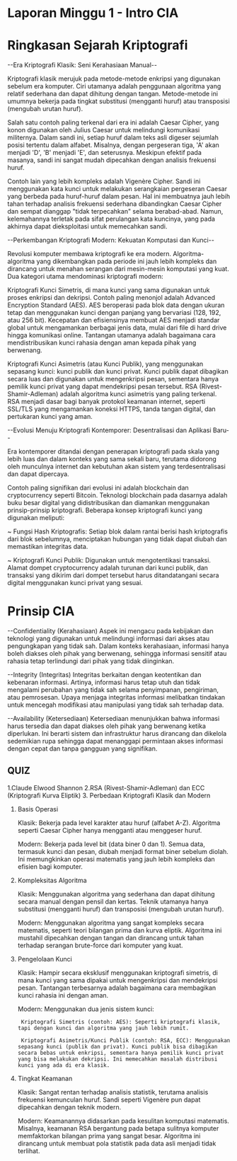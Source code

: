 # Laporan Minggu 1 - Intro CIA

# Ringkasan Sejarah Kriptografi
--Era Kriptografi Klasik: Seni Kerahasiaan Manual--

Kriptografi klasik merujuk pada metode-metode enkripsi yang digunakan sebelum era komputer. Ciri utamanya adalah penggunaan algoritma yang relatif sederhana dan dapat dihitung dengan tangan. Metode-metode ini umumnya bekerja pada tingkat substitusi (mengganti huruf) atau transposisi (mengubah urutan huruf).

Salah satu contoh paling terkenal dari era ini adalah Caesar Cipher, yang konon digunakan oleh Julius Caesar untuk melindungi komunikasi militernya. Dalam sandi ini, setiap huruf dalam teks asli digeser sejumlah posisi tertentu dalam alfabet. Misalnya, dengan pergeseran tiga, 'A' akan menjadi 'D', 'B' menjadi 'E', dan seterusnya. Meskipun efektif pada masanya, sandi ini sangat mudah dipecahkan dengan analisis frekuensi huruf.

Contoh lain yang lebih kompleks adalah Vigenère Cipher. Sandi ini menggunakan kata kunci untuk melakukan serangkaian pergeseran Caesar yang berbeda pada huruf-huruf dalam pesan. Hal ini membuatnya jauh lebih tahan terhadap analisis frekuensi sederhana dibandingkan Caesar Cipher dan sempat dianggap "tidak terpecahkan" selama berabad-abad. Namun, kelemahannya terletak pada sifat perulangan kata kuncinya, yang pada akhirnya dapat dieksploitasi untuk memecahkan sandi.

--Perkembangan Kriptografi Modern: Kekuatan Komputasi dan Kunci--

Revolusi komputer membawa kriptografi ke era modern. Algoritma-algoritma yang dikembangkan pada periode ini jauh lebih kompleks dan dirancang untuk menahan serangan dari mesin-mesin komputasi yang kuat. Dua kategori utama mendominasi kriptografi modern:

Kriptografi Kunci Simetris, di mana kunci yang sama digunakan untuk proses enkripsi dan dekripsi. Contoh paling menonjol adalah Advanced Encryption Standard (AES). AES beroperasi pada blok data dengan ukuran tetap dan menggunakan kunci dengan panjang yang bervariasi (128, 192, atau 256 bit). Kecepatan dan efisiensinya membuat AES menjadi standar global untuk mengamankan berbagai jenis data, mulai dari file di hard drive hingga komunikasi online. Tantangan utamanya adalah bagaimana cara mendistribusikan kunci rahasia dengan aman kepada pihak yang berwenang.

Kriptografi Kunci Asimetris (atau Kunci Publik), yang menggunakan sepasang kunci: kunci publik dan kunci privat. Kunci publik dapat dibagikan secara luas dan digunakan untuk mengenkripsi pesan, sementara hanya pemilik kunci privat yang dapat mendekripsi pesan tersebut. RSA (Rivest-Shamir-Adleman) adalah algoritma kunci asimetris yang paling terkenal. RSA menjadi dasar bagi banyak protokol keamanan internet, seperti SSL/TLS yang mengamankan koneksi HTTPS, tanda tangan digital, dan pertukaran kunci yang aman.

--Evolusi Menuju Kriptografi Kontemporer: Desentralisasi dan Aplikasi Baru--

Era kontemporer ditandai dengan penerapan kriptografi pada skala yang lebih luas dan dalam konteks yang sama sekali baru, terutama didorong oleh munculnya internet dan kebutuhan akan sistem yang terdesentralisasi dan dapat dipercaya.

Contoh paling signifikan dari evolusi ini adalah blockchain dan cryptocurrency seperti Bitcoin. Teknologi blockchain pada dasarnya adalah buku besar digital yang didistribusikan dan diamankan menggunakan prinsip-prinsip kriptografi. Beberapa konsep kriptografi kunci yang digunakan meliputi:

~ Fungsi Hash Kriptografis: Setiap blok dalam rantai berisi hash kriptografis dari blok sebelumnya, menciptakan hubungan yang tidak dapat diubah dan memastikan integritas data.

~ Kriptografi Kunci Publik: Digunakan untuk mengotentikasi transaksi. Alamat dompet cryptocurrency adalah turunan dari kunci publik, dan transaksi yang dikirim dari dompet tersebut harus ditandatangani secara digital menggunakan kunci privat yang sesuai.

# Prinsip CIA
--Confidentiality (Kerahasiaan)
Aspek ini mengacu pada kebijakan dan teknologi yang digunakan untuk melindungi informasi dari akses atau pengungkapan yang tidak sah. Dalam konteks kerahasiaan, informasi hanya boleh diakses oleh pihak yang berwenang, sehingga informasi sensitif atau rahasia tetap terlindungi dari pihak yang tidak diinginkan.

--Integrity (Integritas)
Integritas berkaitan dengan keotentikan dan kebenaran informasi. Artinya, informasi harus tetap utuh dan tidak mengalami perubahan yang tidak sah selama penyimpanan, pengiriman, atau pemrosesan. Upaya menjaga integritas informasi melibatkan tindakan untuk mencegah modifikasi atau manipulasi yang tidak sah terhadap data.

--Availability (Ketersediaan)
Ketersediaan menunjukkan bahwa informasi harus tersedia dan dapat diakses oleh pihak yang berwenang ketika diperlukan. Ini berarti sistem dan infrastruktur harus dirancang dan dikelola sedemikian rupa sehingga dapat menanggapi permintaan akses informasi dengan cepat dan tanpa gangguan yang signifikan.

## QUIZ ##
1.Claude Elwood Shannon
2.RSA (Rivest-Shamir-Adleman) dan ECC (Kriptografi Kurva Eliptik)
3.
Perbedaan Kriptografi Klasik dan Modern
1. Basis Operasi

    Klasik: Bekerja pada level karakter atau huruf (alfabet A-Z). Algoritma seperti Caesar Cipher hanya mengganti atau menggeser huruf.

    Modern: Bekerja pada level bit (data biner 0 dan 1). Semua data, termasuk kunci dan pesan, diubah menjadi format biner sebelum diolah. Ini memungkinkan operasi matematis yang jauh lebih kompleks dan efisien bagi komputer.

2. Kompleksitas Algoritma

    Klasik: Menggunakan algoritma yang sederhana dan dapat dihitung secara manual dengan pensil dan kertas. Teknik utamanya hanya substitusi (mengganti huruf) dan transposisi (mengubah urutan huruf).

    Modern: Menggunakan algoritma yang sangat kompleks secara matematis, seperti teori bilangan prima dan kurva eliptik. Algoritma ini mustahil dipecahkan dengan tangan dan dirancang untuk tahan terhadap serangan brute-force dari komputer yang kuat.

3. Pengelolaan Kunci

    Klasik: Hampir secara eksklusif menggunakan kriptografi simetris, di mana kunci yang sama dipakai untuk mengenkripsi dan mendekripsi pesan. Tantangan terbesarnya adalah bagaimana cara membagikan kunci rahasia ini dengan aman.

    Modern: Menggunakan dua jenis sistem kunci:

        Kriptografi Simetris (contoh: AES): Seperti kriptografi klasik, tapi dengan kunci dan algoritma yang jauh lebih rumit.

        Kriptografi Asimetris/Kunci Publik (contoh: RSA, ECC): Menggunakan sepasang kunci (publik dan privat). Kunci publik bisa dibagikan secara bebas untuk enkripsi, sementara hanya pemilik kunci privat yang bisa melakukan dekripsi. Ini memecahkan masalah distribusi kunci yang ada di era klasik.

4. Tingkat Keamanan

    Klasik: Sangat rentan terhadap analisis statistik, terutama analisis frekuensi kemunculan huruf. Sandi seperti Vigenère pun dapat dipecahkan dengan teknik modern.

    Modern: Keamanannya didasarkan pada kesulitan komputasi matematis. Misalnya, keamanan RSA bergantung pada betapa sulitnya komputer memfaktorkan bilangan prima yang sangat besar. Algoritma ini dirancang untuk membuat pola statistik pada data asli menjadi tidak terlihat.